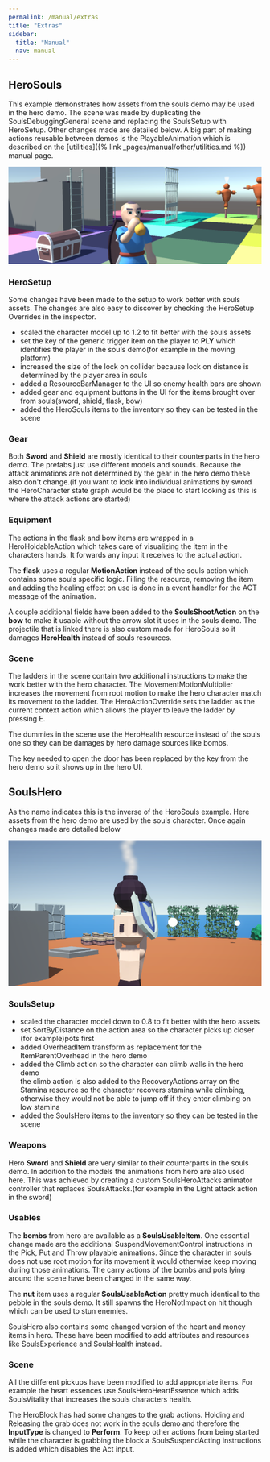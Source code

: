 ```yaml
---
permalink: /manual/extras
title: "Extras"
sidebar:
  title: "Manual"
  nav: manual
---
```


## HeroSouls

This example demonstrates how assets from the souls demo may be used in the hero demo. The scene was made by duplicating the SoulsDebuggingGeneral scene and replacing the SoulsSetup with HeroSetup. Other changes made are detailed below. A big part of making actions reusable between demos is the PlayableAnimation which is described on the [utilities]({% link _pages/manual/other/utilities.md %}) manual page.

<p align="center">
  <img src="/assets/images/other/heroSouls.png" />
</p>

### HeroSetup

Some changes have been made to the setup to work better with souls assets. The changes are also easy to discover by checking the HeroSetup Overrides in the inspector.

- scaled the character model up to 1.2 to fit better with the souls assets
- set the key of the generic trigger item on the player to __PLY__ which identifies the player in the souls demo(for example in the moving platform)
- increased the size of the lock on collider because lock on distance is determined by the player area in souls
- added a ResourceBarManager to the UI so enemy health bars are shown
- added gear and equipment buttons in the UI for the items brought over from souls(sword, shield, flask, bow)
- added the HeroSouls items to the inventory so they can be tested in the scene

### Gear

Both __Sword__ and __Shield__ are mostly identical to their counterparts in the hero demo. The prefabs just use different models and sounds. Because the attack animations are not determined by the gear in the hero demo these also don't change.(if you want to look into individual animations by sword the HeroCharacter state graph would be the place to start looking as this is where the attack actions are started)

### Equipment

The actions in the flask and bow items are wrapped in a HeroHoldableAction which takes care of visualizing the item in the characters hands. It forwards any input it receives to the actual action. 

The __flask__ uses a regular __MotionAction__ instead of the souls action which contains some souls specific logic. Filling the resource, removing the item and adding the healing effect on use is done in a event handler for the ACT message of the animation.

A couple additional fields have been added to the __SoulsShootAction__ on the __bow__ to make it usable without the arrow slot it uses in the souls demo. The projectile that is linked there is also custom made for HeroSouls so it damages __HeroHealth__ instead of souls resources. 

### Scene

The ladders in the scene contain two additional instructions to make the work better with the hero character. The MovementMotionMultiplier increases the movement from root motion to make the hero character match its movement to the ladder. The HeroActionOverride sets the ladder as the current context action which allows the player to leave the ladder by pressing E.

The dummies in the scene use the HeroHealth resource instead of the souls one so they can be damages by hero damage sources like bombs.

The key needed to open the door has been replaced by the key from the hero demo so it shows up in the hero UI.

## SoulsHero

As the name indicates this is the inverse of the HeroSouls example. Here assets from the hero demo are used by the souls character. Once again changes made are detailed below

<p align="center">
  <img src="/assets/images/other/soulsHero.png" />
</p>

### SoulsSetup

- scaled the character model down to 0.8 to fit better with the hero assets
- set SortByDistance on the action area so the character picks up closer (for example)pots first
- added OverheadItem transform as replacement for the ItemParentOverhead in the hero demo
- added the Climb action so the character can climb walls in the hero demo  
the climb action is also added to the RecoveryActions array on the Stamina resource so the character recovers stamina while climbing, otherwise they would not be able to jump off if they enter climbing on low stamina
- added the SoulsHero items to the inventory so they can be tested in the scene

### Weapons

Hero __Sword__ and __Shield__ are very similar to their counterparts in the souls demo. In addition to the models the animations from hero are also used here. This was achieved by creating a custom SoulsHeroAttacks animator controller that replaces SoulsAttacks.(for example in the Light attack action in the sword)

### Usables

The __bombs__ from hero are available as a __SoulsUsableItem__. One essential change made are the additional SuspendMovementControl instructions in the Pick, Put and Throw playable animations. Since the character in souls does not use root motion for its movement it would otherwise keep moving during those animations. The carry actions of the bombs and pots lying around the scene have been changed in the same way.

The __nut__ item uses a regular __SoulsUsableAction__ pretty much identical to the pebble in the souls demo. It still spawns the HeroNotImpact on hit though which can be used to stun enemies.

SoulsHero also contains some changed version of the heart and money items in hero. These have been modified to add attributes and resources like SoulsExperience and SoulsHealth instead.

### Scene

All the different pickups have been modified to add appropriate items. For example the heart essences use SoulsHeroHeartEssence which adds SoulsVitality that increases the souls characters health.

The HeroBlock has had some changes to the grab actions. Holding and Releasing the grab does not work in the souls demo and therefore the __InputType__ is changed to __Perform__. To keep other actions from being started while the character is grabbing the block a SoulsSuspendActing instructions is added which disables the Act input. 